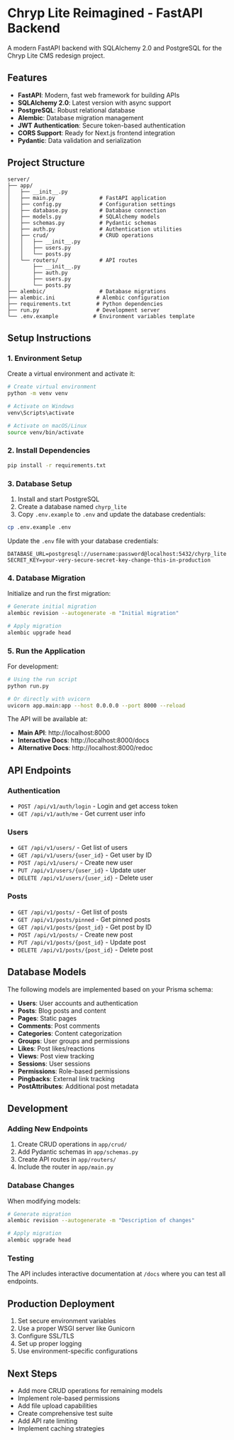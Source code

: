 # Chryp Lite Reimagined - FastAPI Backend

A modern FastAPI backend with SQLAlchemy 2.0 and PostgreSQL for the Chryp Lite CMS redesign project.

## Features

- **FastAPI**: Modern, fast web framework for building APIs
- **SQLAlchemy 2.0**: Latest version with async support
- **PostgreSQL**: Robust relational database
- **Alembic**: Database migration management
- **JWT Authentication**: Secure token-based authentication
- **CORS Support**: Ready for Next.js frontend integration
- **Pydantic**: Data validation and serialization

## Project Structure

```
server/
├── app/
│   ├── __init__.py
│   ├── main.py              # FastAPI application
│   ├── config.py            # Configuration settings
│   ├── database.py          # Database connection
│   ├── models.py            # SQLAlchemy models
│   ├── schemas.py           # Pydantic schemas
│   ├── auth.py              # Authentication utilities
│   ├── crud/                # CRUD operations
│   │   ├── __init__.py
│   │   ├── users.py
│   │   └── posts.py
│   └── routers/             # API routes
│       ├── __init__.py
│       ├── auth.py
│       ├── users.py
│       └── posts.py
├── alembic/                 # Database migrations
├── alembic.ini             # Alembic configuration
├── requirements.txt        # Python dependencies
├── run.py                  # Development server
└── .env.example           # Environment variables template
```

## Setup Instructions

### 1. Environment Setup

Create a virtual environment and activate it:

```bash
# Create virtual environment
python -m venv venv

# Activate on Windows
venv\Scripts\activate

# Activate on macOS/Linux
source venv/bin/activate
```

### 2. Install Dependencies

```bash
pip install -r requirements.txt
```

### 3. Database Setup

1. Install and start PostgreSQL
2. Create a database named `chyrp_lite`
3. Copy `.env.example` to `.env` and update the database credentials:

```bash
cp .env.example .env
```

Update the `.env` file with your database credentials:

```env
DATABASE_URL=postgresql://username:password@localhost:5432/chyrp_lite
SECRET_KEY=your-very-secure-secret-key-change-this-in-production
```

### 4. Database Migration

Initialize and run the first migration:

```bash
# Generate initial migration
alembic revision --autogenerate -m "Initial migration"

# Apply migration
alembic upgrade head
```

### 5. Run the Application

For development:

```bash
# Using the run script
python run.py

# Or directly with uvicorn
uvicorn app.main:app --host 0.0.0.0 --port 8000 --reload
```

The API will be available at:

- **Main API**: http://localhost:8000
- **Interactive Docs**: http://localhost:8000/docs
- **Alternative Docs**: http://localhost:8000/redoc

## API Endpoints

### Authentication

- `POST /api/v1/auth/login` - Login and get access token
- `GET /api/v1/auth/me` - Get current user info

### Users

- `GET /api/v1/users/` - Get list of users
- `GET /api/v1/users/{user_id}` - Get user by ID
- `POST /api/v1/users/` - Create new user
- `PUT /api/v1/users/{user_id}` - Update user
- `DELETE /api/v1/users/{user_id}` - Delete user

### Posts

- `GET /api/v1/posts/` - Get list of posts
- `GET /api/v1/posts/pinned` - Get pinned posts
- `GET /api/v1/posts/{post_id}` - Get post by ID
- `POST /api/v1/posts/` - Create new post
- `PUT /api/v1/posts/{post_id}` - Update post
- `DELETE /api/v1/posts/{post_id}` - Delete post

## Database Models

The following models are implemented based on your Prisma schema:

- **Users**: User accounts and authentication
- **Posts**: Blog posts and content
- **Pages**: Static pages
- **Comments**: Post comments
- **Categories**: Content categorization
- **Groups**: User groups and permissions
- **Likes**: Post likes/reactions
- **Views**: Post view tracking
- **Sessions**: User sessions
- **Permissions**: Role-based permissions
- **Pingbacks**: External link tracking
- **PostAttributes**: Additional post metadata

## Development

### Adding New Endpoints

1. Create CRUD operations in `app/crud/`
2. Add Pydantic schemas in `app/schemas.py`
3. Create API routes in `app/routers/`
4. Include the router in `app/main.py`

### Database Changes

When modifying models:

```bash
# Generate migration
alembic revision --autogenerate -m "Description of changes"

# Apply migration
alembic upgrade head
```

### Testing

The API includes interactive documentation at `/docs` where you can test all endpoints.

## Production Deployment

1. Set secure environment variables
2. Use a proper WSGI server like Gunicorn
3. Configure SSL/TLS
4. Set up proper logging
5. Use environment-specific configurations

## Next Steps

- Add more CRUD operations for remaining models
- Implement role-based permissions
- Add file upload capabilities
- Create comprehensive test suite
- Add API rate limiting
- Implement caching strategies
